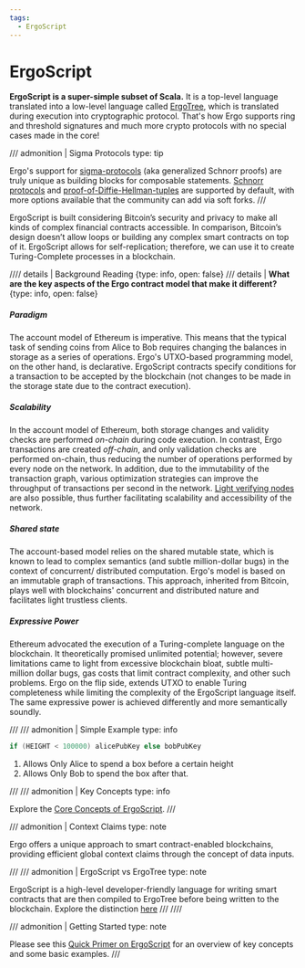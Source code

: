 ```yaml
---
tags:
  - ErgoScript
---
```


# ErgoScript

**ErgoScript is a super-simple subset of Scala.** It is a top-level language translated into a low-level language called [ErgoTree](ergotree.md), which is translated during execution into cryptographic protocol. That's how Ergo supports ring and threshold signatures and much more crypto protocols with no special cases made in the core!

/// admonition | Sigma Protocols
    type: tip

Ergo's support for [sigma-protocols](sigma.md) (aka generalized Schnorr proofs) are truly unique as building blocks for composable statements. [Schnorr protocols](schnorr.md) and [proof-of-Diffie-Hellman-tuples](diffe.md) are supported by default, with more options available that the community can add via soft forks.
///


ErgoScript is built considering Bitcoin’s security and privacy to make all kinds of complex financial contracts accessible. In comparison, Bitcoin’s design doesn’t allow loops or building any complex smart contracts on top of it. ErgoScript allows for self-replication; therefore, we can use it to create Turing-Complete processes in a blockchain.



//// details | Background Reading
    {type: info, open: false}
/// details | **What are the key aspects of the Ergo contract model that make it different?**
    {type: info, open: false}

##### Paradigm

The account model of Ethereum is imperative. This means that the typical task of sending coins from Alice to Bob requires changing the balances in storage as a series of operations. Ergo's UTXO-based programming model, on the other hand, is declarative. ErgoScript contracts specify conditions for a transaction to be accepted by the blockchain (not changes to be made in the storage state due to the contract execution).

##### Scalability

In the account model of Ethereum, both storage changes and validity checks are performed _on-chain_ during code execution. In contrast, Ergo transactions are created _off-chain_, and only validation checks are performed on-chain, thus reducing the number of operations performed by every node on the network. In addition, due to the immutability of the transaction graph, various optimization strategies can improve the throughput of transactions per second in the network. [Light verifying nodes](nipopow_nodes.md) are also possible, thus further facilitating scalability and accessibility of the network.

##### Shared state

The account-based model relies on the shared mutable state, which is known to lead to complex semantics (and subtle million-dollar bugs) in the context of concurrent/ distributed computation. Ergo's model is based on an immutable graph of transactions. This approach, inherited from Bitcoin, plays well with blockchains' concurrent and distributed nature and facilitates light trustless clients.

##### Expressive Power

Ethereum advocated the execution of a Turing-complete language on the blockchain. It theoretically promised unlimited potential; however, severe limitations came to light from excessive blockchain bloat, subtle multi-million dollar bugs, gas costs that limit contract complexity, and other such problems. Ergo on the flip side, extends UTXO to enable Turing completeness while limiting the complexity of the ErgoScript language itself. The same expressive power is achieved differently and more semantically soundly.


///
/// admonition | Simple Example
    type: info



```scala
if (HEIGHT < 100000) alicePubKey else bobPubKey
```

1. Allows Only Alice to spend a box before a certain height 
2. Allows Only Bob to spend the box after that.



///
/// admonition | Key Concepts
    type: info

Explore the [Core Concepts of ErgoScript](ergoscript-key-concepts.md).
///

/// admonition | Context Claims
    type: note

Ergo offers a unique approach to smart contract-enabled blockchains, providing efficient global context claims through the concept of data inputs.

///
/// admonition | ErgoScript vs ErgoTree
    type: note

ErgoScript is a high-level developer-friendly language for writing smart contracts that are then compiled to ErgoTree before being written to the blockchain. Explore the distinction [here](ergoscriptvergotree.md)
///
////


/// admonition | Getting Started
    type: note

Please see this [Quick Primer on ErgoScript](/dev/scs/ergoscript-primer) for an overview of key concepts and some basic examples.
///
